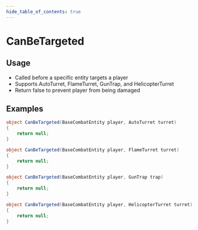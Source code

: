 ```yaml
---
hide_table_of_contents: true
---
```


# CanBeTargeted

## Usage

* Called before a specific entity targets a player
* Supports AutoTurret, FlameTurret, GunTrap, and HelicopterTurret
* Return false to prevent player from being damaged

## Examples

```csharp title=""
object CanBeTargeted(BaseCombatEntity player, AutoTurret turret)
{
    return null;
}
```

```csharp title=""
object CanBeTargeted(BaseCombatEntity player, FlameTurret turret)
{
    return null;
}
```

```csharp title=""
object CanBeTargeted(BaseCombatEntity player, GunTrap trap)
{
    return null;
}
```

```csharp title=""
object CanBeTargeted(BaseCombatEntity player, HelicopterTurret turret)
{
    return null;
}
```
